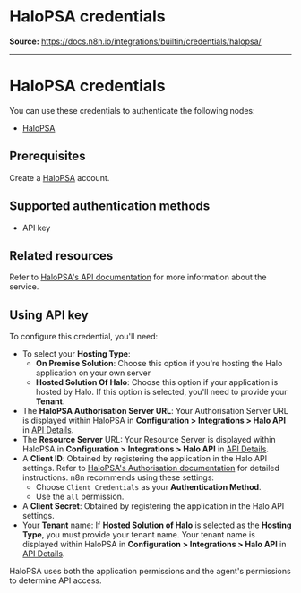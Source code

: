 # HaloPSA credentials

**Source:** https://docs.n8n.io/integrations/builtin/credentials/halopsa/

---

# HaloPSA credentials

You can use these credentials to authenticate the following nodes:

- [HaloPSA](../../app-nodes/n8n-nodes-base.halopsa/)

## Prerequisites

Create a [HaloPSA](https://halopsa.com/) account.

## Supported authentication methods

- API key

## Related resources

Refer to [HaloPSA's API documentation](https://halopsa.com/apidoc/info) for more information about the service.

## Using API key

To configure this credential, you'll need:

- To select your **Hosting Type**:
  - **On Premise Solution**: Choose this option if you're hosting the Halo application on your own server
  - **Hosted Solution Of Halo**: Choose this option if your application is hosted by Halo. If this option is selected, you'll need to provide your **Tenant**.
- The **HaloPSA Authorisation Server URL**: Your Authorisation Server URL is displayed within HaloPSA in **Configuration > Integrations > Halo API** in [API Details](https://halopsa.com/guides/article/?kbid=1737).
- The **Resource Server** URL: Your Resource Server is displayed within HaloPSA in **Configuration > Integrations > Halo API** in [API Details](https://halopsa.com/guides/article/?kbid=1737).
- A **Client ID**: Obtained by registering the application in the Halo API settings. Refer to [HaloPSA's Authorisation documentation](https://halopsa.com/apidoc/authorisation) for detailed instructions. n8n recommends using these settings:
  - Choose `Client Credentials` as your **Authentication Method**.
  - Use the `all` permission.
- A **Client Secret**: Obtained by registering the application in the Halo API settings.
- Your **Tenant** name: If **Hosted Solution of Halo** is selected as the **Hosting Type**, you must provide your tenant name. Your tenant name is displayed within HaloPSA in **Configuration > Integrations > Halo API** in [API Details](https://halopsa.com/guides/article/?kbid=1737).

HaloPSA uses both the application permissions and the agent's permissions to determine API access.
